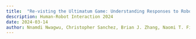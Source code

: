 ```yaml
---
title:  "Re-visting the Ultimatum Game: Understanding Responses to Robotic Opponents"
description: Human-Robot Interaction 2024
date: 2024-03-14
author: Nnamdi Nwagwu, Christopher Sanchez, Brian J. Zhang, Naomi T. Fitter
---
```

